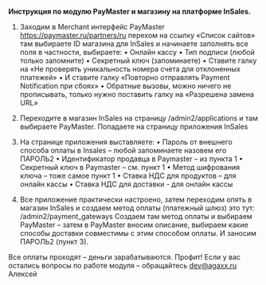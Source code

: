 **Инструкция по модулю PayMaster и магазину на платформе InSales.**

1)	Заходим в Merchant интерфейс PayMaster https://paymaster.ru/partners/ru перехом на ссылку «Список сайтов» там выбираете ID магазина для InSales и начинаете заполнять все поля в частности, выбираете: 
•	Онлайн кассу
•	Тип подписи (любой только запомните)
•	Секретный ключ (запоминаете)
•	Ставите галку на «Не проверять уникальность номера счета для отклоненных платежей»
•	И ставите галку «Повторно отправлять Payment Notification при сбоях»
•	Обратные вызовы, можно ничего не прописывать, только нужно поставить галку на «Разрешена замена URL» 

2)	Переходите в магазин InSales на страницу /admin2/applications и там выбираете PayMaster. Попадаете на страницу приложения InSales 
3)	На странице приложения выставляете: 
•	Пароль от внешнего способа оплаты в Insales – любой запоминаете назовем его ПАРОЛЬ2
•	Идентификатор продавца в Paymaster – из пункта 1
•	Секретный ключ в Paymaster – см. пункт 1
•	Метод шифрования ключа – тоже самое пункт 1
•	Ставка НДС для продуктов – для онлайн кассы
•	Ставка НДС для доставки - для онлайн кассы


4)	Все приложение практически настроено, затем переходим опять в магазин InSales и создаем метод оплаты (платежный шлюз) это тут: /admin2/payment_gateways 
Создаем там метод оплаты и выбираем PayMaster – затем в PayMaster вносим описание, выбираем какие способы доставки совместимы с этим способом оплаты. И заносим ПАРОЛЬ2 (пункт 3). 

Все оплаты проходят – деньги зарабатываются. Профит! 
Если у вас остались вопросы по работе модуля – обращайтесь dev@agaxx.ru Алексей 
